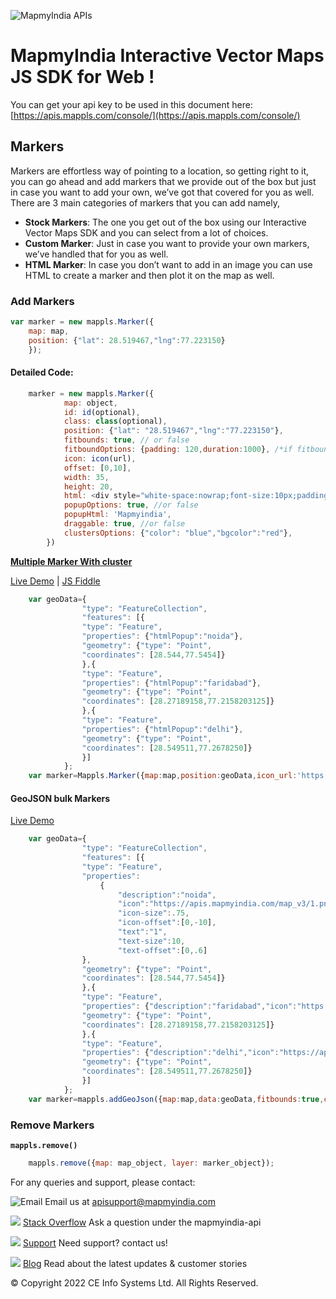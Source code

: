 ![MapmyIndia APIs](https://about.mappls.com/images/mappls-b-logo.svg)

# MapmyIndia Interactive Vector Maps JS SDK for Web !

You can get your api key to be used in this document here: [https://apis.mappls.com/console/](https://apis.mappls.com/console/)


## Markers

Markers are effortless way of pointing to a location, so getting right to it, you can go ahead and add markers that we provide out of the box but just in case you want to add your own, we’ve got that covered for you as well. There are 3 main categories of markers that you can add namely,  
-  **Stock Markers**: The one you get out of the box using our Interactive Vector Maps SDK and you can select from a lot of choices.  
-  **Custom Marker**: Just in case you want to provide your own markers, we’ve handled that for you as well.  
-  **HTML Marker**: In case you don’t want to add in an image you can use HTML to create a marker and then plot it on the map as well.

### Add Markers

```js
var marker = new mappls.Marker({
    map: map,
    position: {"lat": 28.519467,"lng":77.223150}
	});
```
#### Detailed Code:

```js
	marker = new mappls.Marker({
			map: object,
			id: id(optional),
			class: class(optional),
			position: {"lat": "28.519467","lng":"77.223150"},
			fitbounds: true, // or false
			fitboundOptions: {padding: 120,duration:1000}, /*if fitbound true*/
			icon: icon(url),
			offset: [0,10],
			width: 35,
			height: 20,
			html: <div style="white-space:nowrap;font-size:10px;padding l					eft:15px;color:#fff">Hello World</div>,
			popupOptions: true, //or false 
			popupHtml: 'Mapmyindia',
			draggable: true, //or false
			clustersOptions: {"color": "blue","bgcolor":"red"},
		})
```

[**Multiple Marker With cluster**](#Multiple-Marker-With-cluster)

[Live Demo](https://www.mapmyindia.com/api/advanced-maps/WebSDK-LiveDemo/multiple-marker) | [JS Fiddle](https://jsfiddle.net/mapmyindia_map/efo0cn2r/)

```js
    var geoData={
                "type": "FeatureCollection",
                "features": [{
                "type": "Feature",
                "properties": {"htmlPopup":"noida"},
                "geometry": {"type": "Point",
                "coordinates": [28.544,77.5454]}
                },{
                "type": "Feature",
                "properties": {"htmlPopup":"faridabad"},
                "geometry": {"type": "Point",
                "coordinates": [28.27189158,77.2158203125]}
                },{
                "type": "Feature",
                "properties": {"htmlPopup":"delhi"},
                "geometry": {"type": "Point",
                "coordinates": [28.549511,77.2678250]}
                }]
            };
    var marker=Mappls.Marker({map:map,position:geoData,icon_url:'https://apis.mapmyindia.com/map_v3/1.png',clusters:true,fitbounds:true,fitboundOptions:{padding: 120,duration:1000},popupOptions:{offset: {'bottom': [0, -20]}}});
```

#### GeoJSON bulk Markers

[Live Demo](https://www.mapmyindia.com/api/advanced-maps/WebSDK-LiveDemo/addgeojson)

```js
	var geoData={
				"type": "FeatureCollection",
				"features": [{
				"type": "Feature",
				"properties":
					{
						"description":"noida",
						"icon":"https://apis.mapmyindia.com/map_v3/1.png",
						"icon-size":.75,
						"icon-offset":[0,-10],
						"text":"1",
						"text-size":10,
						"text-offset":[0,.6]
				},
				"geometry": {"type": "Point",
				"coordinates": [28.544,77.5454]}
				},{
				"type": "Feature",
				"properties": {"description":"faridabad","icon":"https://apis.mapmyindia.com/map_v3/1.png"},
				"geometry": {"type": "Point",
				"coordinates": [28.27189158,77.2158203125]}
				},{
				"type": "Feature",
				"properties": {"description":"delhi","icon":"https://apis.mapmyindia.com/map_v3/1.png"},
				"geometry": {"type": "Point",
				"coordinates": [28.549511,77.2678250]}
				}]
			};
	var marker=mappls.addGeoJson({map:map,data:geoData,fitbounds:true,cType:0});
```


### Remove Markers

**`mappls.remove()`**

```js
	mappls.remove({map: map_object, layer: marker_object});
```


For any queries and support, please contact: 

![Email](https://cdn.mapmyindia.com/mappls_web/maps_widget_v2/images/mappls.svg?service=google_gsuite) 
Email us at [apisupport@mapmyindia.com](mailto:apisupport@mapmyindia.com)


![](https://www.mapmyindia.com/api/img/icons/stack-overflow.png)
[Stack Overflow](https://stackoverflow.com/questions/tagged/mapmyindia-api)
Ask a question under the mapmyindia-api

![](https://www.mapmyindia.com/api/img/icons/support.png)
[Support](https://www.mapmyindia.com/api/index.php#f_cont)
Need support? contact us!

![](https://www.mapmyindia.com/api/img/icons/blog.png)
[Blog](http://www.mapmyindia.com/blog/)
Read about the latest updates & customer stories


© Copyright 2022 CE Info Systems  Ltd. All Rights Reserved. 